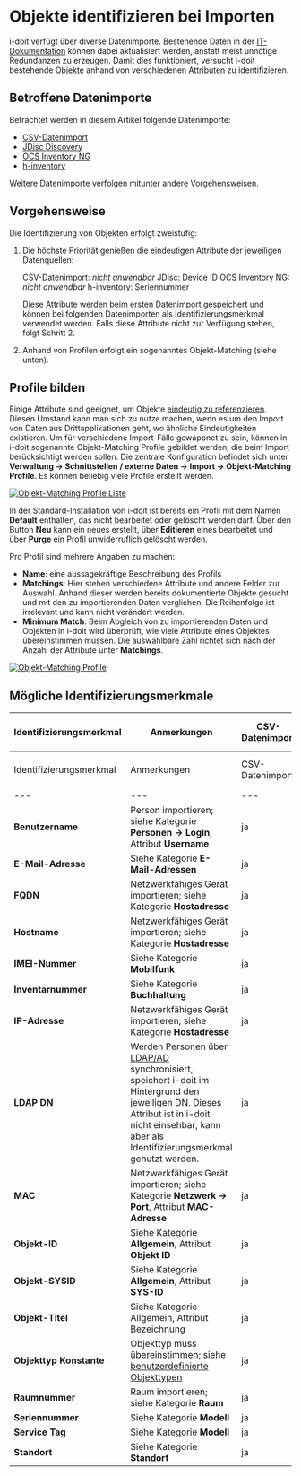 # Objekte identifizieren bei Importen

i-doit verfügt über diverse Datenimporte. Bestehende Daten in der [IT-Dokumentation](../glossar.md) können dabei aktualisiert werden, anstatt meist unnötige Redundanzen zu erzeugen. Damit dies funktioniert, versucht i-doit bestehende [Objekte](../grundlagen/struktur-it-dokumentation.md) anhand von verschiedenen [Attributen](../grundlagen/struktur-it-dokumentation.md) zu identifizieren.

## Betroffene Datenimporte

Betrachtet werden in diesem Artikel folgende Datenimporte:

*   [CSV-Datenimport](csv-datenimport/index.md)
*   [JDisc Discovery](jdisc-discovery.md)
*   [OCS Inventory NG](../i-doit-pro-add-ons/ocs-inventory-ng.md)
*   [h-inventory](h-inventory.md)

Weitere Datenimporte verfolgen mitunter andere Vorgehensweisen.

## Vorgehensweise

Die Identifizierung von Objekten erfolgt zweistufig:

1.  Die höchste Priorität genießen die eindeutigen Attribute der jeweiligen Datenquellen:

    CSV-Datenimport: _nicht anwendbar_
    JDisc: Device ID
    OCS Inventory NG: _nicht anwendbar_
    h-inventory: Seriennummer

    Diese Attribute werden beim ersten Datenimport gespeichert und können bei folgenden Datenimporten als Identifizierungsmerkmal verwendet werden. Falls diese Attribute nicht zur Verfügung stehen, folgt Schritt 2.

2.  Anhand von Profilen erfolgt ein sogenanntes Objekt-Matching (siehe unten).

## Profile bilden

Einige Attribute sind geeignet, um Objekte [eindeutig zu referenzieren](../grundlagen/eindeutige-referenzierungen.md). Diesen Umstand kann man sich zu nutze machen, wenn es um den Import von Daten aus Drittapplikationen geht, wo ähnliche Eindeutigkeiten existieren. Um für verschiedene Import-Fälle gewappnet zu sein, können in i-doit sogenannte Objekt-Matching Profile gebildet werden, die beim Import berücksichtigt werden sollen. Die zentrale Konfiguration befindet sich unter **Verwaltung → Schnittstellen / externe Daten → Import → Objekt-Matching Profile**. Es können beliebig viele Profile erstellt werden.

[![Objekt-Matching Profile Liste](../assets/images/de/daten-konsolidieren/objekt-import/1-obji.png)](../assets/images/de/daten-konsolidieren/objekt-import/1-obji.png)

In der Standard-Installation von i-doit ist bereits ein Profil mit dem Namen **Default** enthalten, das nicht bearbeitet oder gelöscht werden darf. Über den Button **Neu** kann ein neues erstellt, über **Editieren** eines bearbeitet und über **Purge** ein Profil unwiderruflich gelöscht werden.

Pro Profil sind mehrere Angaben zu machen:

*   **Name**: eine aussagekräftige Beschreibung des Profils
*   **Matchings**: Hier stehen verschiedene Attribute und andere Felder zur Auswahl. Anhand dieser werden bereits dokumentierte Objekte gesucht und mit den zu importierenden Daten verglichen. Die Reihenfolge ist irrelevant und kann nicht verändert werden.
*   **Minimum Match**: Beim Abgleich von zu importierenden Daten und Objekten in i-doit wird überprüft, wie viele Attribute eines Objektes übereinstimmen müssen. Die auswählbare Zahl richtet sich nach der Anzahl der Attribute unter **Matchings**.

[![Objekt-Matching Profile](../assets/images/de/daten-konsolidieren/objekt-import/2-obji.png)](../assets/images/de/daten-konsolidieren/objekt-import/2-obji.png)

## Mögliche Identifizierungsmerkmale

| Identifizierungsmerkmal | Anmerkungen | CSV-Datenimport | JDisc | OCS Inventory NG | h-inventory |
| --- | --- | --- | --- | --- | --- |
| Identifizierungsmerkmal | Anmerkungen | CSV-Datenimport | JDisc | OCS Inventory NG | h-inventory |
| --- | --- | --- | --- | --- | --- |
| **Benutzername** | Person importieren; siehe Kategorie **Personen → Login**, Attribut **Username** | ja  | nein | nein | nein |
| **E-Mail-Adresse** | Siehe Kategorie **E-Mail-Adressen** | ja  | nein | nein | nein |
| **FQDN** | Netzwerkfähiges Gerät importieren; siehe Kategorie **Hostadresse** | ja  | ja  | ja  | ja  |
| **Hostname** | Netzwerkfähiges Gerät importieren; siehe Kategorie **Hostadresse** | ja  | ja  | ja  | ja  |
| **IMEI-Nummer** | Siehe Kategorie **Mobilfunk** | ja  | nein | nein | nein |
| **Inventarnummer** | Siehe Kategorie **Buchhaltung** | ja  | nein | nein | nein |
| **IP-Adresse** | Netzwerkfähiges Gerät importieren; siehe Kategorie **Hostadresse** | ja  | ja  | nein | nein |
| **LDAP DN** | Werden Personen über [LDAP/AD](../benutzerauthentifizierung-und-verwaltung/ldap-verzeichnis/index.md) synchronisiert, speichert i-doit im Hintergrund den jeweiligen DN. Dieses Attribut ist in i-doit nicht einsehbar, kann aber als Identifizierungsmerkmal genutzt werden. | ja  | nein | nein | nein |
| **MAC** | Netzwerkfähiges Gerät importieren; siehe Kategorie **Netzwerk → Port**, Attribut **MAC-Adresse** | ja  | ja  | ja  | ja  |
| **Objekt-ID** | Siehe Kategorie **Allgemein**, Attribut **Objekt ID** | ja  | nein | nein | nein |
| **Objekt-SYSID** | Siehe Kategorie **Allgemein**, Attribut **SYS-ID** | ja  | nein | nein | nein |
| **Objekt-Titel** | Siehe Kategorie Allgemein, Attribut Bezeichnung | ja  | ja  | ja  | ja  |
| **Objekttyp Konstante** | Objekttyp muss übereinstimmen; siehe [benutzerdefinierte Objekttypen](../grundlagen/benutzerdefinierte-objekttypen.md) | ja  | nein | ja  | nein |
| **Raumnummer** | Raum importieren; siehe Kategorie **Raum** | ja  | nein | nein | nein |
| **Seriennummer** | Siehe Kategorie **Modell** | ja  | ja  | ja  | ja  |
| **Service Tag** | Siehe Kategorie **Modell** | ja  | nein | nein | nein |
| **Standort** | Siehe Kategorie **Standort** | ja  | nein | nein | nein |
